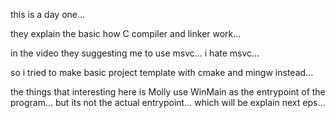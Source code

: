 this is a day one...

they explain the basic how C compiler and linker work...

in the video they suggesting me to use msvc...
i hate msvc...

so i tried to make basic project template with cmake and mingw instead...

the things that interesting here is Molly use WinMain as the entrypoint of the program...
but its not the actual entrypoint... which will be explain next eps...

